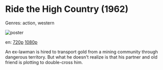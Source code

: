 # Ride the High Country (1962)

Genres: action, western

![poster](http://image.tmdb.org/t/p/w500/4hYm1WWEjcIKGl7kXdnp1EgT903.jpg)

en:
  [720p](magnet:?xt=urn:btih:70CBB9745F841188F92F4A64C45F7AF4F101C6EA&tr=udp://glotorrents.pw:6969/announce&tr=udp://tracker.opentrackr.org:1337/announce&tr=udp://torrent.gresille.org:80/announce&tr=udp://tracker.openbittorrent.com:80&tr=udp://tracker.coppersurfer.tk:6969&tr=udp://tracker.leechers-paradise.org:6969&tr=udp://p4p.arenabg.ch:1337&tr=udp://tracker.internetwarriors.net:1337)
  [1080p](magnet:?xt=urn:btih:8A3A33DC6F02F0024BFECFB9FDE0A07881935388&tr=udp://glotorrents.pw:6969/announce&tr=udp://tracker.opentrackr.org:1337/announce&tr=udp://torrent.gresille.org:80/announce&tr=udp://tracker.openbittorrent.com:80&tr=udp://tracker.coppersurfer.tk:6969&tr=udp://tracker.leechers-paradise.org:6969&tr=udp://p4p.arenabg.ch:1337&tr=udp://tracker.internetwarriors.net:1337)
  


An ex-lawman is hired to transport gold from a mining community through dangerous territory. But what he doesn't realize is that his partner and old friend is plotting to double-cross him.